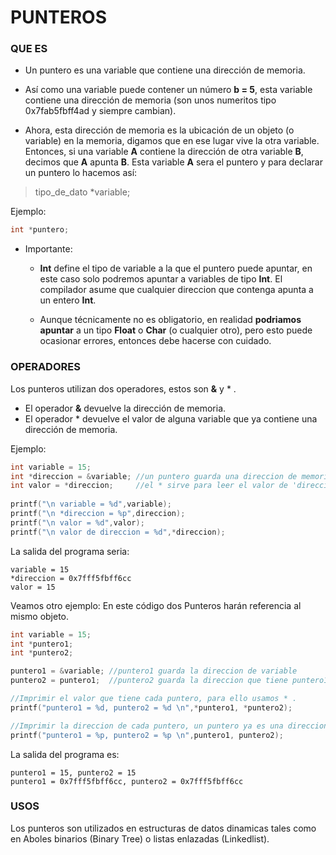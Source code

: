 # PUNTEROS #

### QUE ES ###
* Un puntero es una variable que contiene una dirección de memoria.

* Así como una variable puede contener un número **b = 5**, esta variable contiene una dirección de memoria (son unos numeritos tipo 0x7fab5fbff4ad y siempre cambian).

* Ahora, esta dirección de memoria es la ubicación de un objeto (o variable) en la memoria, digamos que en ese lugar vive la  otra variable.
Entonces, si una variable **A** contiene la dirección de otra variable **B**, decimos que **A** apunta **B**. Esta variable **A** sera el puntero y para declarar un puntero lo hacemos así:

> tipo_de_dato *variable;

Ejemplo:
```C
int *puntero;
```

* Importante:

	- **Int** define el tipo de variable a la que el puntero puede apuntar, en este caso solo podremos apuntar a variables de tipo **Int**. El compilador asume que cualquier direccion que contenga apunta a un entero **Int**.

	- Aunque técnicamente no es obligatorio, en realidad **podriamos apuntar** a un tipo **Float** o **Char** (o cualquier otro), pero esto puede ocasionar errores, entonces debe hacerse con cuidado.


### OPERADORES ###

Los punteros utilizan dos operadores, estos son **&** y * .
* El operador **&** devuelve la dirección de memoria.
* El operador  *  devuelve el valor de alguna variable que ya contiene una dirección de memoria.

Ejemplo:
```C
int variable = 15;
int *direccion = &variable; //un puntero guarda una direccion de memoria, con '&' extraemos la direccion de 'variable'
int valor = *direccion;     //el * sirve para leer el valor de 'direccion', este será 10
   
printf("\n variable = %d",variable);
printf("\n *direccion = %p",direccion);
printf("\n valor = %d",valor);
printf("\n valor de direccion = %d",*direccion);
```
La salida del programa seria:
```
variable = 15
*direccion = 0x7fff5fbff6cc
valor = 15
 ```

Veamos otro ejemplo:
En este código dos Punteros harán referencia al mismo objeto.
```C
int variable = 15;
int *puntero1;
int *puntero2;

puntero1 = &variable; //puntero1 guarda la direccion de variable
puntero2 = puntero1;  //puntero2 guarda la direccion que tiene puntero1

//Imprimir el valor que tiene cada puntero, para ello usamos * .
printf("puntero1 = %d, puntero2 = %d \n",*puntero1, *puntero2);

//Imprimir la direccion de cada puntero, un puntero ya es una direccion, entonces solo pon el nombre del puntero.
printf("puntero1 = %p, puntero2 = %p \n",puntero1, puntero2);
```
La salida del programa es:
```
puntero1 = 15, puntero2 = 15 
puntero1 = 0x7fff5fbff6cc, puntero2 = 0x7fff5fbff6cc 
```
### USOS ###

Los punteros son utilizados en estructuras de datos dinamicas tales como en Aboles binarios (Binary Tree) o listas enlazadas (Linkedlist).
